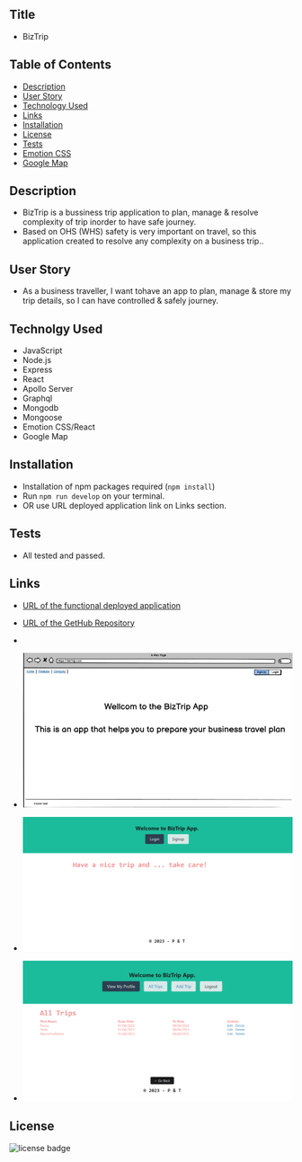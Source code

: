 ## Title

- BizTrip

## Table of Contents

- [Description](#Description)
- [User Story](#user-story)
- [Technology Used](#Technolgy)
- [Links](#Links)
- [Installation](#Installation)
- [License](#license)
- [Tests](#tests)
- [Emotion CSS](#Emotion)
- [Google Map](#Google)

## Description

- BizTrip is a bussiness trip application to plan, manage & resolve complexity of trip inorder to have safe journey.
- Based on OHS (WHS) safety is very important on travel, so this application created to resolve any complexity on a business trip..

## User Story

- As a business traveller, I want tohave an app to plan, manage & store my trip details, so I can have controlled & safely journey.

## Technolgy Used

- JavaScript
- Node.js
- Express
- React
- Apollo Server
- Graphql
- Mongodb
- Mongoose
- Emotion CSS/React
- Google Map

## Installation

- Installation of npm packages required (`npm install`)
- Run `npm run develop` on your terminal.
- OR use URL deployed application link on Links section.

## Tests

- All tested and passed.

## Links

- [URL of the functional deployed application](https://warm-scrubland-92749.herokuapp.com/)
- [URL of the GetHub Repository](https://github.com/Tesfa8186/BizTrip)

-
- ![Project-3 Mock-Up](./assets/Mock-Up-Page.png)
- ![Application Page](./assets/App-Page.png)
- ![Application Login Page](./assets/Login-Page.png)

## License

![license badge](https://img.shields.io/badge/license-MIT-brightgreen)
